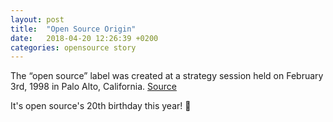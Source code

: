 ```yaml
---
layout: post
title:  "Open Source Origin"
date:   2018-04-20 12:26:39 +0200
categories: opensource story
---
```


The “open source” label was created at a strategy session held on February 3rd, 1998 in Palo Alto, California.
[Source](https://opensource.org/)

It's open source's 20th birthday this year! 🎉
